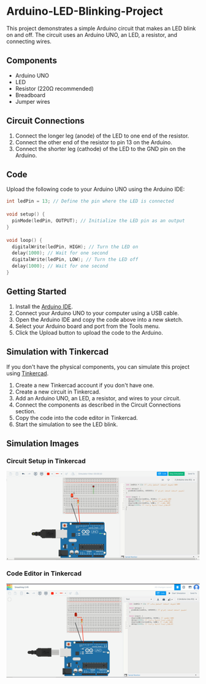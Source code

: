 # Arduino-LED-Blinking-Project
This project demonstrates a simple Arduino circuit that makes an LED blink on and off. The circuit uses an Arduino UNO, an LED, a resistor, and connecting wires.

## Components

- Arduino UNO
- LED
- Resistor (220Ω recommended)
- Breadboard
- Jumper wires


## Circuit Connections

1. Connect the longer leg (anode) of the LED to one end of the resistor.
2. Connect the other end of the resistor to pin 13 on the Arduino.
3. Connect the shorter leg (cathode) of the LED to the GND pin on the Arduino.

## Code

Upload the following code to your Arduino UNO using the Arduino IDE:

```c
int ledPin = 13; // Define the pin where the LED is connected

void setup() {
  pinMode(ledPin, OUTPUT); // Initialize the LED pin as an output
}

void loop() {
  digitalWrite(ledPin, HIGH); // Turn the LED on
  delay(1000); // Wait for one second
  digitalWrite(ledPin, LOW); // Turn the LED off
  delay(1000); // Wait for one second
}
```

## Getting Started

1. Install the [Arduino IDE](https://www.arduino.cc/en/software).
2. Connect your Arduino UNO to your computer using a USB cable.
3. Open the Arduino IDE and copy the code above into a new sketch.
4. Select your Arduino board and port from the Tools menu.
5. Click the Upload button to upload the code to the Arduino.

## Simulation with Tinkercad

If you don't have the physical components, you can simulate this project using [Tinkercad](https://www.tinkercad.com/).

1. Create a new Tinkercad account if you don't have one.
2. Create a new circuit in Tinkercad.
3. Add an Arduino UNO, an LED, a resistor, and wires to your circuit.
4. Connect the components as described in the Circuit Connections section.
5. Copy the code into the code editor in Tinkercad.
6. Start the simulation to see the LED blink.

## Simulation Images

### Circuit Setup in Tinkercad
![Tinkercad Circuit Setup](https://github.com/reham-ali102/Arduino-LED-Blinking-Project/blob/main/switch-LED.PNG)

### Code Editor in Tinkercad
![Tinkercad Code Editor](https://github.com/reham-ali102/Arduino-LED-Blinking-Project/blob/main/LED.PNG)


